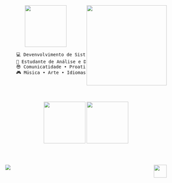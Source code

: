 
<div align="center">

    
<img height="130em" src="https://i.pinimg.com/originals/0c/ba/29/0cba29bd2cdf1bd17d1d898702d11167.gif" />
<img align="right" height="250em" src="https://i.pinimg.com/564x/3c/6a/9f/3c6a9f3a854158a515fa2748ba577814.jpg" />
<pre>
    💻 Devenvolvimento de Sistemas • Análise de Dados • Programação 
    📖 Estudante de Análise e Desenvolvimento de Sistemas • IFSP
    😎 Comunicatidade • Proatividade  
    🎮 Música • Arte • Idiomas • culinária
</pre>

<br>

##
<br>


  <img height="130em" src="https://github-readme-stats.vercel.app/api?username=isabela-izidorio&theme=rose&show_icons=true&locale=pt-br&rank_icon=github&hide=contribs,issues" />
  <img height="130em" src="https://github-readme-stats.vercel.app/api/top-langs/?username=isabela-izidorio&layout=compact&locale=pt-br&theme=rose" />
</div>
<br>

##
<br>


<div style="display: inline_block">
  <a href="https://skillicons.dev">
    <img src="https://skillicons.dev/icons?i=html,css,js,c,mysql" /> 
  </a>  
  <a href="www.linkedin.com/in/isabela-de-melo-izidorio-910401334"> <img height="40" align="right" src="https://img.shields.io/badge/LinkedIn-0077B5?style=for-the-badge&logo=linkedin&logoColor=white" /> </a>
</div>

